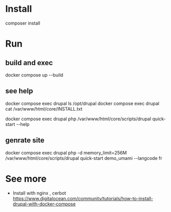 # Install

composer install

#  Run


## build and exec 
docker compose up --build

## see help

docker compose exec drupal ls /opt/drupal
docker compose exec drupal cat /var/www/html/core/INSTALL.txt


docker compose exec drupal php /var/www/html/core/scripts/drupal quick-start --help

## genrate site

docker compose exec drupal php -d memory_limit=256M /var/www/html/core/scripts/drupal quick-start demo_umami --langcode fr
 

# See more

- Install with nginx , cerbot
https://www.digitalocean.com/community/tutorials/how-to-install-drupal-with-docker-compose